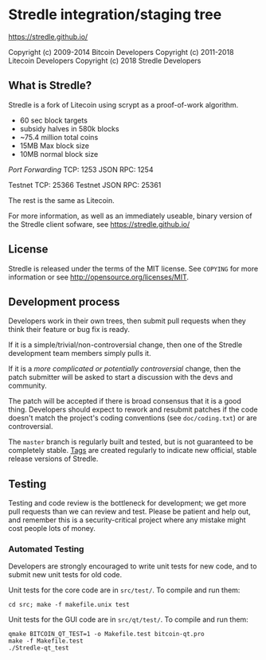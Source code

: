 Stredle integration/staging tree
================================

https://stredle.github.io/

Copyright (c) 2009-2014 Bitcoin Developers
Copyright (c) 2011-2018 Litecoin Developers
Copyright (c) 2018 Stredle Developers

What is Stredle?
----------------

Stredle is a fork of Litecoin using scrypt as a proof-of-work algorithm.
 - 60 sec block targets
 - subsidy halves in 580k blocks
 - ~75.4 million total coins
 - 15MB Max block size
 - 10MB normal block size
 
 *Port Forwarding*
 TCP: 1253
 JSON RPC: 1254
 
 Testnet TCP: 25366
 Testnet JSON RPC: 25361

The rest is the same as Litecoin.


For more information, as well as an immediately useable, binary version of
the Stredle client sofware, see https://stredle.github.io/

License
-------

Stredle is released under the terms of the MIT license. See `COPYING` for more
information or see http://opensource.org/licenses/MIT.

Development process
-------------------

Developers work in their own trees, then submit pull requests when they think
their feature or bug fix is ready.

If it is a simple/trivial/non-controversial change, then one of the Stredle
development team members simply pulls it.

If it is a *more complicated or potentially controversial* change, then the patch
submitter will be asked to start a discussion with the devs and community.

The patch will be accepted if there is broad consensus that it is a good thing.
Developers should expect to rework and resubmit patches if the code doesn't
match the project's coding conventions (see `doc/coding.txt`) or are
controversial.

The `master` branch is regularly built and tested, but is not guaranteed to be
completely stable. [Tags](https://github.com/Stredle-project/Stredle/tags) are created
regularly to indicate new official, stable release versions of Stredle.

Testing
-------

Testing and code review is the bottleneck for development; we get more pull
requests than we can review and test. Please be patient and help out, and
remember this is a security-critical project where any mistake might cost people
lots of money.

### Automated Testing

Developers are strongly encouraged to write unit tests for new code, and to
submit new unit tests for old code.

Unit tests for the core code are in `src/test/`. To compile and run them:

    cd src; make -f makefile.unix test

Unit tests for the GUI code are in `src/qt/test/`. To compile and run them:

    qmake BITCOIN_QT_TEST=1 -o Makefile.test bitcoin-qt.pro
    make -f Makefile.test
    ./Stredle-qt_test

